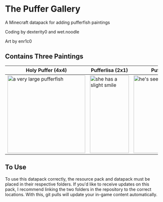# The Puffer Gallery
A Minecraft datapack for adding pufferfish paintings

Coding by dexterity0 and wet.noodle

Art by enr1c0

## Contains Three Paintings
| Holy Puffer (4x4) | Pufferlisa (2x1) | Puffer Stare (3x3) |
| ----------- | ---------- | ------------ |
| <img src="Puffer Gallery Resource Pack/assets/puffgallery/textures/painting/holy_puffer.png" alt="a very large pufferfish" width="256">            |<img src="Puffer Gallery Resource Pack/assets/puffgallery/textures/painting/puffalisa.png" alt="she has a slight smile" width="128" height="256">|<img src="Puffer Gallery Resource Pack/assets/puffgallery/textures/painting/puffer_stare.png" alt="he's seen things..." width="256">|

## To Use
To use this datapack correctly, the resource pack and datapack must be placed in their respective folders. If you'd like to receive updates on this pack, I recommend linking the two folders in the repository to the correct locations. With this, git pulls will update your in-game content automatically.

